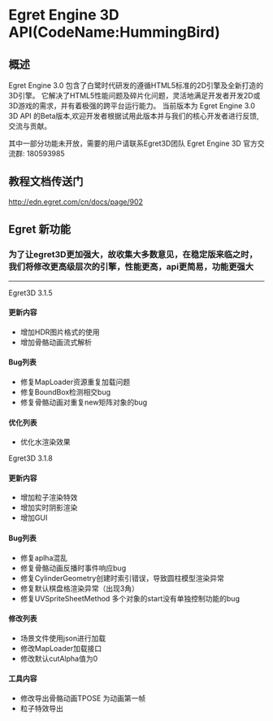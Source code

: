 # Egret Engine 3D API(CodeName:HummingBird)

## 概述

Egret Engine 3.0 包含了白鹭时代研发的遵循HTML5标准的2D引擎及全新打造的3D引擎。
它解决了HTML5性能问题及碎片化问题，灵活地满足开发者开发2D或3D游戏的需求，并有着极强的跨平台运行能力。
当前版本为 Egret Engine 3.0 3D API 的Beta版本,欢迎开发者根据试用此版本并与我们的核心开发者进行反馈,交流与贡献。

其中一部分功能未开放，需要的用户请联系Egret3D团队
Egret Engine 3D 官方交流群: 180593985

## 教程文档传送门 ##
http://edn.egret.com/cn/docs/page/902

## Egret  新功能 
### 为了让egret3D更加强大，故收集大多数意见，在稳定版来临之时，我们将修改更高级层次的引擎，性能更高，api更简易，功能更强大
----


Egret3D 3.1.5
#### 更新内容
* 增加HDR图片格式的使用
* 增加骨骼动画流式解析

#### Bug列表
* 修复MapLoader资源重复加载问题
* 修复BoundBox检测相交bug
* 修复骨骼动画对重复new矩阵对象的bug

#### 优化列表
* 优化水渲染效果

Egret3D 3.1.8
#### 更新内容
* 增加粒子渲染特效
* 增加实时阴影渲染
* 增加GUI

#### Bug列表
* 修复aplha混乱
* 修复骨骼动画反播时事件响应bug
* 修复CylinderGeometry创建时索引错误，导致圆柱模型渲染异常
* 修复默认棋盘格渲染异常（出现3角）
* 修复UVSpriteSheetMethod 多个对象的start没有单独控制功能的bug

#### 修改列表
* 场景文件使用json进行加载
* 修改MapLoader加载接口
* 修改默认cutAlpha值为0

#### 工具内容
* 修改导出骨骼动画TPOSE 为动画第一帧
* 粒子特效导出